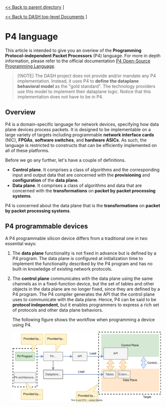 [<< Back to parent directory](../README.md) ]

[<< Back to DASH top-level Documents](../../README.md#contents) ]


# P4 language

This article is intended to give you an overiew of the **Programming
Protocol-independent Packet Processors** (P4) language. For more in depth information,
please refer to the official documentation [P4 Open-Source
Programming Language](https://p4.org/).

> [!NOTE] The DASH project does not provide and/or mandate any P4 implementation.
> Instead, it uses P4 to **define the dataplane behavioral model** as the "gold standard".
> The technology providers use this model to implement their dataplane logic.
> Notice that this implementation does not have to be in P4.

## Overview

P4 is a domain-specific language for network devices, specifying how data plane
devices process packets. It is designed
to be implementable on a large variety of targets including programmable
**network interface cards** (NIC), **FPGAs**, **software switches**, and
**hardware ASICs**. As such, the language is restricted to constructs that can
be efficiently implemented on all of these platforms.

Before we go any further, let's have a couple of definitions.

- **Control plane**. It comprises a class of algorithms and the corresponding input and output data that are concerned with the **provisioning** and **configuration** of the **data plane**. 
- **Data plane**. It comprises a class of algorithms and data that are concerned with the **transformations** on **packet by packet processing systems**. 

P4 is concerned about the data plane that is the **transformations** on **packet by packet processing systems**.

## P4 programmable devices

A P4 programmable silicon device differs from a traditional one in two essential ways:

1. The **data plane** functionality is not fixed in advance but is defined by a P4 program. The data plane is configured at initialization time to implement the functionality described by the P4 program and has no built-in knowledge of existing network protocols.
2. The **control plane** communicates with the data plane using the same channels as in a fixed-function device, but the set of tables and other objects in the data plane are no longer fixed, since they are defined by a P4 program. The P4 compiler generates the API that the control plane uses to communicate with the data plane. Hence, P4 can be said to be **protocol independent**, but it enables programmers to express a rich set of protocols and other data plane behaviors.

    The following figure shows the workflow when programming a device using P4.

    ![p4-pgm-target-vorkflow](images\p4\p4-pgm-target-vorkflow.svg)